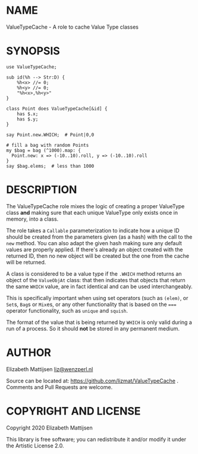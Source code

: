 NAME
====

ValueTypeCache - A role to cache Value Type classes

SYNOPSIS
========

    use ValueTypeCache;

    sub id(%h --> Str:D) {
        %h<x> //= 0;
        %h<y> //= 0;
        "%h<x>,%h<y>"
    }

    class Point does ValueTypeCache[&id] {
        has $.x;
        has $.y;
    }

    say Point.new.WHICH;  # Point|0,0

    # fill a bag with random Points
    my $bag = bag (^1000).map: {
      Point.new: x => (-10..10).roll, y => (-10..10).roll
    }
    say $bag.elems;  # less than 1000

DESCRIPTION
===========

The ValueTypeCache role mixes the logic of creating a proper ValueType class **and** making sure that each unique ValueType only exists once in memory, into a class.

The role takes a `Callable` parameterization to indicate how a unique ID should be created from the parameters given (as a hash) with the call to the `new` method. You can also adapt the given hash making sure any default values are properly applied. If there's already an object created with the returned ID, then no new object will be created but the one from the cache will be returned.

A class is considered to be a value type if the `.WHICH` method returns an object of the `ValueObjAt` class: that then indicates that objects that return the same `WHICH` value, are in fact identical and can be used interchangeably.

This is specifically important when using set operators (such as `(elem)`, or `Set`s, `Bag`s or `Mix`es, or any other functionality that is based on the `===` operator functionality, such as `unique` and `squish`.

The format of the value that is being returned by `WHICH` is only valid during a run of a process. So it should **not** be stored in any permanent medium.

AUTHOR
======

Elizabeth Mattijsen <liz@wenzperl.nl>

Source can be located at: https://github.com/lizmat/ValueTypeCache . Comments and Pull Requests are welcome.

COPYRIGHT AND LICENSE
=====================

Copyright 2020 Elizabeth Mattijsen

This library is free software; you can redistribute it and/or modify it under the Artistic License 2.0.

